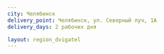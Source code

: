 ```yaml
---
city: Челябинск
delivery_point: Челябинск, ул. Северный луч, 1А
delivery_days: 2 рабочих дня

layout: region_dvigatel
---
```

